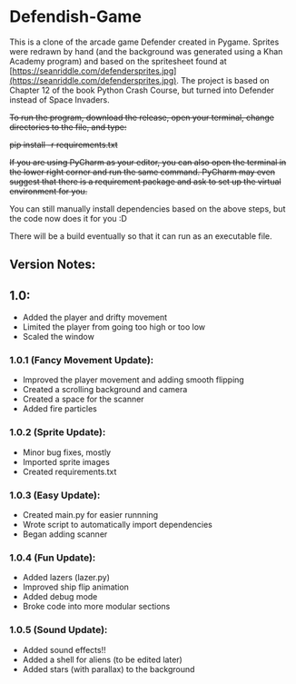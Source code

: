 # Defendish-Game
This is a clone of the arcade game Defender created in Pygame. Sprites were redrawn by hand (and the background was generated using a Khan Academy program) and based on the spritesheet found at [https://seanriddle.com/defendersprites.jpg](https://seanriddle.com/defendersprites.jpg). The project is based on Chapter 12 of the book Python Crash Course, but turned into Defender instead of Space Invaders.

~~To run the program, download the release, open your terminal, change directories to the file, and type:~~

~~pip install -r requirements.txt~~

~~If you are using PyCharm as your editor, you can also open the terminal in the lower right corner and run the same command. PyCharm may even suggest that there is a requirement package and ask to set up the virtual environment for you.~~

You can still manually install dependencies based on the above steps, but the code now does it for you :D

There will be a build eventually so that it can run as an executable file.

## Version Notes:
## 1.0:
- Added the player and drifty movement
- Limited the player from going too high or too low
- Scaled the window

### 1.0.1 (Fancy Movement Update):
- Improved the player movement and adding smooth flipping
- Created a scrolling background and camera
- Created a space for the scanner
- Added fire particles

### 1.0.2 (Sprite Update):
- Minor bug fixes, mostly
- Imported sprite images
- Created requirements.txt

### 1.0.3 (Easy Update):
- Created main.py for easier runnning
- Wrote script to automatically import dependencies
- Began adding scanner

### 1.0.4 (Fun Update):
- Added lazers (lazer.py)
- Improved ship flip animation
- Added debug mode
- Broke code into more modular sections

### 1.0.5 (Sound Update):
- Added sound effects!!
- Added a shell for aliens (to be edited later)
- Added stars (with parallax) to the background

